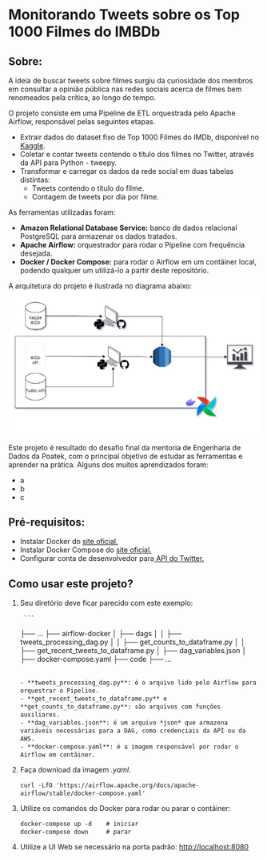 # Monitorando Tweets sobre os Top 1000 Filmes do IMBDb

## Sobre:

A ideia de buscar tweets sobre filmes surgiu da curiosidade dos membros em consultar a opinião pública nas redes sociais acerca de filmes bem renomeados pela crítica, ao longo do tempo. 

O projeto consiste em uma Pipeline de ETL orquestrada pelo Apache Airflow, responsável pelas seguintes etapas.
* Extrair dados do dataset fixo de Top 1000 Filmes do IMDb, disponível no [Kaggle](https://www.kaggle.com/datasets/harshitshankhdhar/imdb-dataset-of-top-1000-movies-and-tv-shows).
* Coletar e contar tweets contendo o título dos filmes no Twitter, através da API para Python - tweepy.
* Transformar e carregar os dados da rede social em duas tabelas distintas:
    * Tweets contendo o título do filme.
    * Contagem de tweets por dia por filme.

As ferramentas utilizadas foram:
* **Amazon Relational Database Service:** banco de dados relacional PostgreSQL para armazenar os dados tratados.
* **Apache Airflow:** orquestrador para rodar o Pipeline com frequência desejada.
* **Docker / Docker Compose:** para rodar o Airflow em um contâiner local, podendo qualquer um utilizá-lo a partir deste repositório.

A arquitetura do projeto é ilustrada no diagrama abaixo:
![imdb_diagram](https://github.com/lucca-miorelli/imdb-project/blob/main/imdb_diagram.jpg)

Este projeto é resultado do desafio final da mentoria de Engenharia de Dados da Poatek, com o principal objetivo de estudar as ferramentas e aprender na prática.
Alguns dos muitos aprendizados foram:
* a
* b
* c


## Pré-requisitos:
- Instalar Docker do [site oficial.](https://docs.docker.com/get-docker/)
- Instalar Docker Compose do [site oficial.](https://docs.docker.com/compose/install/)
- Configurar conta de desenvolvedor para[ API do Twitter.](https://twitter.com/i/flow/login?input_flow_data=%7B%22requested_variant%22%3A%22eyJyZWRpcmVjdF9hZnRlcl9sb2dpbiI6Imh0dHBzOi8vZGV2ZWxvcGVyLnR3aXR0ZXIuY29tL2VuL3BvcnRhbC9wZXRpdGlvbi9lc3NlbnRpYWwvYmFzaWMtaW5mbyJ9%22%7D)


## Como usar este projeto?

1. Seu diretório deve ficar parecido com este exemplo:

        ```
    ├── ...
    ├── airflow-docker
    │   ├── dags
    │   │   ├── tweets_processing_dag.py
    │   │   ├── get_counts_to_dataframe.py
    │   │   ├── get_recent_tweets_to_dataframe.py
    │   ├── dag_variables.json
    │   ├── docker-compose.yaml
    ├── code
    ├── ...    
    ```
    
    - **tweets_processing_dag.py**: é o arquivo lido pelo Airflow para orquestrar o Pipeline.
    - **get_recent_tweets_to_dataframe.py** e **get_counts_to_dataframe.py**: são arquivos com funções auxiliares.
    - **dag_variables.json**: é um arquivo *json* que armazena variáveis necessárias para a DAG, como credenciais da API ou da AWS.
    - **docker-compose.yaml**: é a imagem responsável por rodar o Airflow em contâiner.

2. Faça download da imagem *.yaml*.

    ```
    curl -LfO 'https://airflow.apache.org/docs/apache-airflow/stable/docker-compose.yaml'
    ```

2. Utilize os comandos do Docker para rodar ou parar o contâiner:

    ```
    docker-compose up -d    # iniciar
    docker-compose down     # parar
    ```

3. Utilize a UI Web se necessário na porta padrão: [http://localhost:8080](http://localhost:8080)